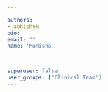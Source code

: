 ```yaml
---

authors:
- abhishek
bio: 
email: ""
name: 'Manisha'



superuser: false
user_groups: ["Clinical Team"]
---
```



